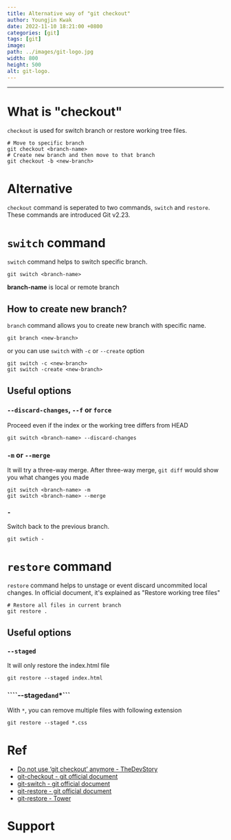 ```yaml
---
title: Alternative way of "git checkout"
author: Youngjin Kwak
date: 2022-11-10 18:21:00 +0800
categories: [git]
tags: [git]
image:
path: ../images/git-logo.jpg
width: 800
height: 500
alt: git-logo.
---
```

---
# What is "checkout"
```checkout``` is used for switch branch or restore working tree files.
```
# Move to specific branch
git checkout <branch-name>
# Create new branch and then move to that branch
git checkout -b <new-branch>
```
# Alternative
```checkout``` command is seperated to two commands, ```switch``` and ```restore```. These commands are introduced Git v2.23.
# ```switch``` command
```switch``` command helps to switch specific branch.
```
git switch <branch-name>
```
**branch-name** is local or remote branch

## How to create new branch?
```branch``` command allows you to create new branch with specific name.
```
git branch <new-branch>
```
or you can use ```switch``` with ```-c``` or ```--create``` option
```
git switch -c <new-branch>
git switch -create <new-branch>
```
## Useful options
### ```--discard-changes```, ```--f``` or ```force```
Proceed even if the index or the working tree differs from HEAD
```
git switch <branch-name> --discard-changes
```
### ```-m``` or ```--merge```
It will try a three-way merge. After three-way merge, ```git diff``` would show you what changes you made
```
git switch <branch-name> -m
git switch <branch-name> --merge
```
### ```-```
Switch back to the previous branch.
```
git swtich -
```

# ```restore``` command
```restore``` command helps to unstage or event discard uncommited local changes.
In official document, it's explained as "Restore working tree files"
```
# Restore all files in current branch
git restore .
```
## Useful options
### ```--staged```
It will only restore the index.html file
```
git restore --staged index.html
```
### ````--staged``` and ```*```
With ```*```, you can remove multiple files with following extension
```
git restore --staged *.css
```

# Ref
- [Do not use ‘git checkout’ anymore - TheDevStory](https://medium.com/@materokatti/do-not-use-git-checkout-anymore-aa73c0a43c13)
- [git-checkout - git official document](https://git-scm.com/docs/git-checkout)
- [git-switch - git official document](https://git-scm.com/docs/git-switch)
- [git-restore - git official document](https://git-scm.com/docs/git-restore)
- [git-restore - Tower](https://www.git-tower.com/learn/git/commands/git-restore)

# Support
